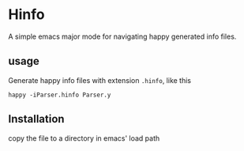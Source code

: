 # Hinfo
A simple emacs major mode for navigating happy generated info files.

## usage
Generate happy info files with extension `.hinfo`, like this
```shell
happy -iParser.hinfo Parser.y
```
## Installation
copy the file to a directory in emacs' load path
